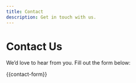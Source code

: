 ```yaml
---
title: Contact
description: Get in touch with us.
---
```


# Contact Us

We’d love to hear from you. Fill out the form below:

{{contact-form}}